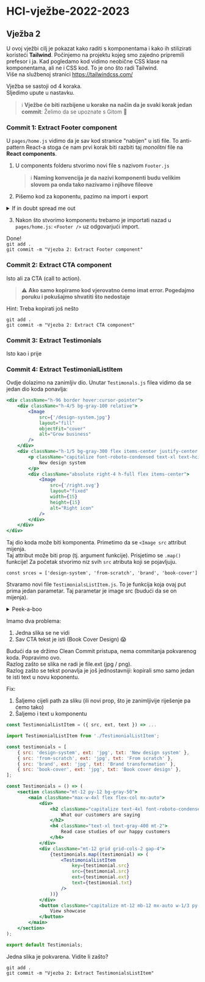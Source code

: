 # HCI-vježbe-2022-2023

## Vježba 2

U ovoj vježbi cilj je pokazat kako raditi s komponentama i kako ih stilizirati koristeći **Tailwind**.
Počinjemo na projektu kojeg smo zajedno pripremili prefesor i ja.
Kad pogledamo kod vidimo neobične CSS klase na komponentama, ali ne i CSS kod. To je ono što radi Tailwind.  
Više na službenoj stranici https://tailwindcss.com/

Vježba se sastoji od 4 koraka.  
Sljedimo upute u nastavku.

> ℹ️ **Vježbe će biti razbijene u korake na način da je svaki korak jedan commit**: Želimo da se upoznate s Gitom 🙂

### Commit 1: Extract Footer component

U `pages/home.js` vidimo da je sav kod stranice "nabijen" u isti file. To anti-pattern React-a stoga će nam prvi korak biti razbiti taj _monolitni_ file na **React components**.

1. U components folderu stvorimo novi file s nazivom `Footer.js`
    > ℹ️ **Naming konvencija je da nazivi komponenti budu velikim slovom pa onda tako nazivamo i njihove fileove**
2. Pišemo kod za koponentu, pazimo na import i export
 <details><summary>If in doubt spread me out</summary>

```jsx
import Image from 'next/image';
import LogoImg from '../assets/logo.png';

const Footer = () => (
    <section className="py-12 bg-hci-lila-dark text-hci-lila-light">
        <main className="max-w-4xl flex flex-col mx-auto">
            <div className="flex items-start justify-between">
                <div>
                    <Image
                        src={LogoImg}
                        layout="fixed"
                        width={50}
                        height={50}
                        alt="Design logo"
                    />
                    <div className="mt-8">
                        <div className="flex items-center">
                            <Image
                                src={'/phone.svg'}
                                layout="fixed"
                                width={15}
                                height={15}
                                alt="Phone icon"
                            />
                            <p className="ml-4">+385 123 0000</p>
                        </div>
                        <div className="flex items-center">
                            <Image
                                src={'/email.svg'}
                                layout="fixed"
                                width={15}
                                height={15}
                                alt="Email icon"
                            />
                            <p className="ml-4">design@fesb.hr</p>
                        </div>
                    </div>
                </div>

                <div>
                    <h3 className="capitalize text-3xl font-roboto-condensed font-bold text-white">
                        Contact us
                    </h3>
                    <h4 className="text-xl">Drop us a quick message</h4>
                    <div className="mt-2 flex flex-col text-hci-lila-dark">
                        <input
                            className="mt-4 p-2 w-4/5 opacity-80"
                            placeholder="Your Name"
                            type="text"
                        />
                        <input
                            className="mt-4 p-2 w-4/5 opacity-80"
                            placeholder="Your E-mail"
                            type="text"
                        />
                        <textarea
                            className="mt-4 p-2 resize-none opacity-80"
                            placeholder="Your Message"
                            cols="30"
                            rows="8"
                        ></textarea>
                    </div>
                </div>

                <div>
                    <h3 className="capitalize text-3xl font-roboto-condensed font-bold text-white">
                        Sitemap
                    </h3>
                    <h4 className="text-xl">Explore our pages</h4>
                    <ul className="mt-4 list-none font-medium text-white">
                        <li className="whitespace-nowrap cursor-pointer">Home</li>
                        <li className="whitespace-nowrap cursor-pointer mt-1">
                            About us
                        </li>
                        <li className="whitespace-nowrap cursor-pointer mt-1">
                            Products
                        </li>
                        <li className="whitespace-nowrap cursor-pointer mt-1">
                            Blog
                        </li>
                        <li className="whitespace-nowrap cursor-pointer mt-1">
                            Contact us
                        </li>
                        <li className="whitespace-nowrap cursor-pointer mt-1">
                            Private
                        </li>
                    </ul>
                </div>
            </div>
            <p className="mt-12">Copyright @ 2021 FESB. All rights reserved.</p>
        </main>
    </section>
);

export default Footer;
```

</details>

3. Nakon što stvorimo komponentu trebamo je importati nazad u `pages/home.js`: `<Footer />` uz odgovarjući import.

Done!  
`git add .`  
`git commit -m "Vjezba 2: Extract Footer component"`

### Commit 2: Extract CTA component

Isto ali za CTA (call to action).

> ⚠️ **Ako samo kopiramo kod vjerovatno ćemo imat error. Pogedajmo poruku i pokušajmo shvatiti što nedostaje**

Hint: Treba kopirati još nešto

`git add .`  
`git commit -m "Vjezba 2: Extract CTA component"`

### Commit 3: Extract Testimonials

Isto kao i prije

### Commit 4: Extract TestimonialListItem

Ovdje dolazimo na zanimljiv dio. Unutar `Testimonals.js` filea vidimo da se jedan dio koda ponavlja:

```jsx
<div className="h-96 border hover:cursor-pointer">
    <div className="h-4/5 bg-gray-100 relative">
        <Image
            src={'/design-system.jpg'}
            layout="fill"
            objectFit="cover"
            alt="Grow business"
        />
    </div>
    <div className="h-1/5 bg-gray-300 flex items-center justify-center relative">
        <p className="capitalize font-roboto-condensed text-xl text-hci-lila">
            New design system
        </p>
        <div className="absolute right-4 h-full flex items-center">
            <Image
                src={'/right.svg'}
                layout="fixed"
                width={15}
                height={15}
                alt="Right icon"
            />
        </div>
    </div>
</div>
```

Taj dio koda može biti komponenta. Primetimo da se `<Image src` attribut mijenja.  
Taj attribut može biti prop (tj. argument funkcije). Prisjetimo se `.map()` funkcije! Za početak stvorimo niz svih `src` atributa koji se pojavljuju.

`const srces = ['design-system', 'from-scratch', 'brand', 'book-cover']`

Stvaramo novi file `TestimonialsListItem.js`. To je funkcija koja ovaj put prima jedan parametar. Taj parametar je image src (budući da se on mijenja).

<details>
<summary>Peek-a-boo</summary>

```jsx
import Image from 'next/image';

const TestimonialListItem = ({ src }) => (
    <div className="h-96 border hover:cursor-pointer">
        <div className="h-4/5 bg-gray-100 relative">
            <Image src={`/${src}.jpg`} layout="fill" alt="Grow business" />
        </div>
        <div className="h-1/5 bg-gray-300 flex items-center justify-center relative">
            <p className="capitalize font-roboto-condensed text-xl text-hci-lila">
                Book cover design
            </p>
            <div className="absolute right-4 h-full flex items-center">
                <Image
                    src={'/right.svg'}
                    layout="fixed"
                    width={15}
                    height={15}
                    alt="Right icon"
                />
            </div>
        </div>
    </div>
);

export default TestimonialListItem;
```

```jsx
import TestimonialListItem from './TestimonialListItem';

const srces = ['design-system', 'from-scratch', 'brand', 'book-cover'];

const Testimonials = () => (
    <section className="mt-12 py-12 bg-gray-50">
        <main className="max-w-4xl flex flex-col mx-auto">
            <div>
                <h2 className="capitalize text-4xl font-roboto-condensed font-bold text-gray-700">
                    What our customers are saying
                </h2>
                <h4 className="text-xl text-gray-400 mt-2">
                    Read case studies of our happy customers
                </h4>
            </div>
            <div className="mt-12 grid grid-cols-2 gap-4">
                {srces.map((src) => (
                    <TestimonialListItem key={src} src={src} />
                ))}
            </div>
            <button className="capitalize mt-12 mb-12 mx-auto w-1/3 py-3 border shadow-md whitespace-nowrap text-xl text-hci-lila font-medium hover:bg-gray-100">
                View showcase
            </button>
        </main>
    </section>
);

export default Testimonials;
```

</details>

Imamo dva problema:

1. Jedna slika se ne vidi
2. Sav CTA tekst je isti (Book Cover Design) 😱

Budući da se držimo Clean Commit pristupa, nema commitanja pokvarenog koda. Popravimo ovo.  
Razlog zašto se slika ne radi je file.ext (jpg / png).  
Razlog zašto se tekst ponavlja je još jednostavniji: kopirali smo samo jedan te isti text u novu koponentu.

Fix:

1. Šaljemo cijeli path za sliku (ili novi prop, što je zanimljivije riješenje pa ćemo tako)
2. Šaljemo i text u komponentu

```jsx
const TestimonialListItem = ({ src, ext, text }) => ...
```

```jsx
import TestimonialListItem from './TestimonialListItem';

const testimonials = [
    { src: 'design-system', ext: 'jpg', txt: 'New design system' },
    { src: 'from-scratch', ext: 'jpg', txt: 'From scratch' },
    { src: 'brand', ext: 'jpg', txt: 'Brand transformation' },
    { src: 'book-cover', ext: 'jpg', txt: 'Book cover design' },
];

const Testimonials = () => (
    <section className="mt-12 py-12 bg-gray-50">
        <main className="max-w-4xl flex flex-col mx-auto">
            <div>
                <h2 className="capitalize text-4xl font-roboto-condensed font-bold text-gray-700">
                    What our customers are saying
                </h2>
                <h4 className="text-xl text-gray-400 mt-2">
                    Read case studies of our happy customers
                </h4>
            </div>
            <div className="mt-12 grid grid-cols-2 gap-4">
                {testimonials.map((testimonial) => (
                    <TestimonialListItem
                        key={testimonial.src}
                        src={testimonial.src}
                        ext={testimonial.ext}
                        text={testimonial.txt}
                    />
                ))}
            </div>
            <button className="capitalize mt-12 mb-12 mx-auto w-1/3 py-3 border shadow-md whitespace-nowrap text-xl text-hci-lila font-medium hover:bg-gray-100">
                View showcase
            </button>
        </main>
    </section>
);

export default Testimonials;
```

Jedna slika je pokvarena. Vidite li zašto?

`git add .`  
`git commit -m "Vjezba 2: Extract TestimonialsListItem"`
